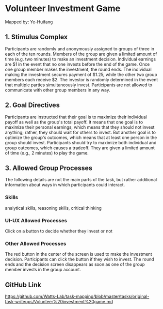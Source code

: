 # Volunteer Investment Game

Mapped by: Ye-Huifang 

## 1. Stimulus Complex 
Participants are randomly and anonymously assigned to groups of three in each of the ten rounds. Members of the group are given a limited amount of time (e.g. two minutes) to make an investment decision. Individual earnings are $1 in the event that no one invests before the end of the game. Once one group member makes the investment, the round ends. The individual making the investment secures payment of $1.25, while the other two group members each receive $2. The investor is randomly determined in the event that multiple parties simultaneously invest. Participants are not allowed to communicate with other group members in any way.

## 2. Goal Directives 
Participants are instructed that their goal is to maximize their individual payoff as well as the group's total payoff. It means that one goal is to maximize their personal earnings, which means that they should not invest anything; rather, they should wait for others to invest. But another goal is to optimize the group's outcomes, which means that at least one person in the group should invest. Participants should try to maximize both individual and group outcomes, which causes a tradeoff. They are given a limited amount of time (e.g., 2 minutes) to play the game.

## 3. Allowed Group Processes 
The following details are not the main parts of the task, but rather additional information about ways in which participants could interact.

### Skills 
analytical skills, reasoning skills, critical thinking

### UI-UX Allowed Processes
Click on a button to decide whether they invest or not

### Other Allowed Processes
The red button in the center of the screen is used to make the investment decision. Participants can click the button if they wish to invest. The round ends and the decision screen disappears as soon as one of the group member invests in the group account.

## GitHub Link 
https://github.com/Watts-Lab/task-mapping/blob/master/tasks/original-task-writeups/Volunteer%20investment%20game.md